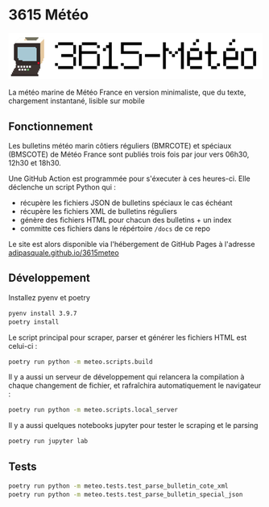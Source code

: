 # 3615 Météo

![3615 Météo](https://raw.githubusercontent.com/adipasquale/3615meteo/main/static_assets/logo.png)

La météo marine de Météo France en version minimaliste, que du texte, chargement instantané, lisible sur mobile

## Fonctionnement

Les bulletins météo marin côtiers réguliers (BMRCOTE) et spéciaux (BMSCOTE) de Météo France sont publiés trois fois par jour vers 06h30, 12h30 et 18h30.

Une GitHub Action est programmée pour s'éxecuter à ces heures-ci. Elle déclenche un script Python qui :

- récupère les fichiers JSON de bulletins spéciaux le cas échéant
- récupère les fichiers XML de bulletins réguliers
- génère des fichiers HTML pour chacun des bulletins + un index
- committe ces fichiers dans le répértoire `/docs` de ce repo

Le site est alors disponible via l'hébergement de GitHub Pages à l'adresse [adipasquale.github.io/3615meteo](https://adipasquale.github.io/3615meteo)

## Développement

Installez pyenv et poetry

```sh
pyenv install 3.9.7
poetry install
```

Le script principal pour scraper, parser et générer les fichiers HTML est celui-ci :

```sh
poetry run python -m meteo.scripts.build
```

Il y a aussi un serveur de développement qui relancera la compilation à chaque changement de fichier, et rafraîchira automatiquement le navigateur :

```sh
poetry run python -m meteo.scripts.local_server
```

Il y a aussi quelques notebooks jupyter pour tester le scraping et le parsing

```sh
poetry run jupyter lab
```

## Tests

```sh
poetry run python -m meteo.tests.test_parse_bulletin_cote_xml
poetry run python -m meteo.tests.test_parse_bulletin_special_json
```
